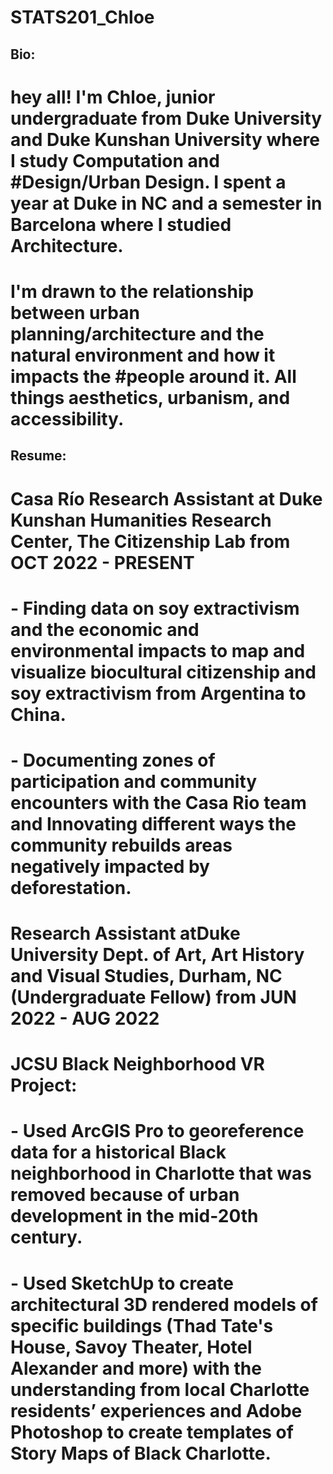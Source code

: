 # STATS201_Chloe

## Bio:
# hey all! I'm Chloe, junior undergraduate from Duke University and Duke Kunshan University where I study Computation and #Design/Urban Design. I spent a year at Duke in NC and a semester in Barcelona where I studied Architecture. 
# I'm drawn to the relationship between urban planning/architecture and the natural environment and how it impacts the #people around it. All things aesthetics, urbanism, and accessibility.

## Resume:
# Casa Río Research Assistant at Duke Kunshan Humanities Research Center, The Citizenship Lab from OCT 2022 - PRESENT
# - Finding data on soy extractivism and the economic and environmental impacts to map and visualize biocultural citizenship and soy extractivism from Argentina to China.
# - Documenting zones of participation and community encounters with the Casa Rio team and Innovating different ways the community rebuilds areas negatively impacted by deforestation.
# Research Assistant atDuke University Dept. of Art, Art History and Visual Studies, Durham, NC (Undergraduate Fellow) from JUN 2022 - AUG 2022
# JCSU Black Neighborhood VR Project:
# - Used ArcGIS Pro to georeference data for a historical Black neighborhood in Charlotte that was removed because of urban development in the mid-20th century.
# - Used SketchUp to create architectural 3D rendered models of specific buildings (Thad Tate's House, Savoy Theater, Hotel Alexander and more) with the understanding from local Charlotte residents’ experiences and Adobe Photoshop to create templates of Story Maps of Black Charlotte.



